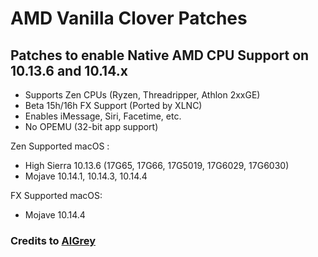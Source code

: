
# AMD Vanilla Clover Patches

## Patches to enable Native AMD CPU Support on 10.13.6 and 10.14.x

 -  Supports Zen CPUs  (Ryzen, Threadripper, Athlon 2xxGE) 
 -  Beta 15h/16h FX Support (Ported by XLNC)
 -  Enables iMessage, Siri, Facetime, etc.
 -  No OPEMU (32-bit app support)
 
 
 Zen Supported macOS : 
 - High Sierra 10.13.6 (17G65, 17G66, 17G5019, 17G6029, 17G6030)
 - Mojave 10.14.1, 10.14.3, 10.14.4
 
 FX Supported macOS:
 - Mojave 10.14.4
 
 
 ### Credits to [AlGrey](https://github.com/AlGreyy)
